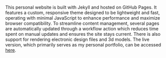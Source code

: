 This personal website is built with Jekyll and hosted on GitHub Pages. It features a custom, responsive theme designed to be lightweight and fast, operating with minimal JavaScript to enhance performance and maximize browser compatibility. To streamline content management, several pages are automatically updated through a workflow action which reduces time spent on manual updates and ensures the site stays current. There is also support for rendering electronic design files and 3d models. The live version, which primarily serves as my personal portfolio, can be accessed [here](https://matt-santos.github.io/index).